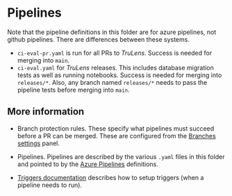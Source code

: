 # Pipelines

Note that the pipeline definitions in this folder are for azure pipelines, not
github pipelines. There are differences between these systems.

- `ci-eval-pr.yaml` is run for all PRs to _TruLens_. Success is needed for
  merging into `main`.
- `ci-eval.yaml` for _TruLens_ releases. This includes database migration
  tests as well as running notebooks. Success is needed for merging into
  `releases/*`. Also, any branch named `releases/*` needs to pass the pipeline
  tests before merging into `main`.

## More information

- Branch protection rules. These specify what pipelines must succeed before a PR
  can be merged. These are configured from the [Branches
  settings](https://github.com/truera/trulens/settings/branches) panel.

- Pipelines. Pipelines are described by the various `.yaml` files in this folder
  and pointed to by the [Azure
  Pipelines](https://dev.azure.com/truera/trulens/_build) definitions.

- [Triggers
  documentation](https://learn.microsoft.com/en-us/azure/devops/pipelines/build/triggers?view=azure-devops)
  describes how to setup triggers (when a pipeline needs to run).
